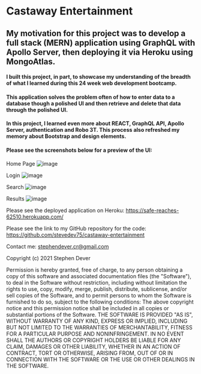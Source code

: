 # Castaway Entertainment

## My motivation for this project was to develop a full stack (MERN) application using GraphQL with Apollo Server, then deploying it via Heroku using MongoAtlas.  

#### I built this project, in part, to showcase my understanding of the breadth of what I learned during this 24 week web development bootcamp.  

#### This application solves the problem often of how to enter data to a database though a polished UI and then retrieve and delete that data through the polished UI.

#### In this project, I learned even more about REACT, GraphQL API, Apollo Server, authentication and Robo 3T. This process also refreshed my memory about Bootstrap and design elements.

#### Please see the screenshots below for a preview of the UI:

Home Page
![image](https://user-images.githubusercontent.com/77076615/129121542-c0bf91aa-d991-437d-99a0-6b2f5cc13a52.png)

Login
![image](https://user-images.githubusercontent.com/77076615/129121597-d738d077-4a9a-45ba-bbe4-83626e9d50aa.png)

Search
![image](https://user-images.githubusercontent.com/77076615/129121747-21040791-81bd-4408-85d6-87e922d7f2bb.png)

Results
![image](https://user-images.githubusercontent.com/77076615/129121822-0570bbd4-e7ca-4f87-9d96-d9f5a0bfc07a.png)



Please see the deployed application on Heroku:
https://safe-reaches-62510.herokuapp.com/

Please see the link to my GitHub repository for the code:
https://github.com/stevedev75/castaway-entertainment


Contact me: stephendever.cr@gmail.com

Copyright (c) 2021 Stephen Dever

Permission is hereby granted, free of charge, to any person obtaining a copy of this software and associated documentation files (the "Software"), to deal in the Software without restriction, including without limitation the rights to use, copy, modify, merge, publish, distribute, sublicense, and/or sell copies of the Software, and to permit persons to whom the Software is furnished to do so, subject to the following conditions:
The above copyright notice and this permission notice shall be included in all copies or substantial portions of the Software.
THE SOFTWARE IS PROVIDED "AS IS", WITHOUT WARRANTY OF ANY KIND, EXPRESS OR IMPLIED, INCLUDING BUT NOT LIMITED TO THE WARRANTIES OF MERCHANTABILITY, FITNESS FOR A PARTICULAR PURPOSE AND NONINFRINGEMENT. IN NO EVENT SHALL THE AUTHORS OR COPYRIGHT HOLDERS BE LIABLE FOR ANY CLAIM, DAMAGES OR OTHER LIABILITY, WHETHER IN AN ACTION OF CONTRACT, TORT OR OTHERWISE, ARISING FROM, OUT OF OR IN CONNECTION WITH THE SOFTWARE OR THE USE OR OTHER DEALINGS IN THE SOFTWARE.
